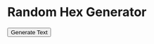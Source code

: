 <html>
  <head>
    <meta charset="UTF-8">
    <title>Random Text Generator</title>
    <script src="https://cdnjs.cloudflare.com/ajax/libs/PapaParse/5.3.0/papaparse.min.js"></script>
  </head>
  <body>
    <h1>Random Hex Generator</h1>
    <button id="generate-button">Generate Text</button>
    <div id="output"></div>
    <script>
      // Create a function to load a CSV file and parse it with Papa Parse
     async function loadCSV(url) {
  const response = await fetch(url);
  const text = await response.text();
  const results = await new Promise(resolve => Papa.parse(text, {
    delimiter: ",",
    header: false,
    skipEmptyLines: true,
    complete: (results) => resolve(results)
  }));
  return results.data;
}
      
      // Load the CSV files into arrays
      const arcticCSV = loadCSV('/CSV/Monster - 01_Arctic.csv');
      const desertCSV = loadCSV('/CSV/Monster - 02_Desert.csv');
      const forestCSV = loadCSV('/CSV/Monster - 03_Forest.csv');
      const hillsCSV = loadCSV('/CSV/Monster - 04_Hills.csv');
      const jungleCSV = loadCSV('/CSV/Monster - 05_Jungle.csv');
      const mountainCSV = loadCSV('/CSV/Monster - 06_Mountain.csv');
      const plainsCSV = loadCSV('/CSV/Monster - 07_Plains.csv');
      const swampCSV = loadCSV('/CSV/Monster - 08_Swamp.csv');
      const cityCSV = loadCSV('/CSV/Monster - 09_City.csv');
      const seaCSV = loadCSV('/CSV/Monster - 10_Sea.csv');
      const gateCSV = loadCSV('/CSV/Monster - 11_Gate.csv');
      const indexCSV = loadCSV('/CSV/Monster - Index.csv');
      
      // Create a function to select a random Monster CSV file
      function selectMonsterCSV() {
        const monsterCSVs = [arcticCSV, desertCSV, forestCSV, hillsCSV, jungleCSV, mountainCSV, plainsCSV, swampCSV, cityCSV, seaCSV];
        const randomIndex = Math.floor(Math.random() * monsterCSVs.length);
        return monsterCSVs[randomIndex];
      }
      
      // Create a function to concatenate random cells from a Monster CSV file
      async function generateText() {
        const monsterCSV = await selectMonsterCSV();
        let concatenatedText = '';
        for (let i = 1; i < monsterCSV.length; i++) { // start loop at index 1
          const cells = monsterCSV[i];
          if (cells.length >= 16 && cells[4] !== '') {
            for (let j = 4; j < 16; j++) {
              if (cells[j] !== '') {
                concatenatedText += cells[j]+ ' ';
              }
            }
            if (Math.random() < 0.1) {
              const gateRows = await gateCSV;
              let gateText = '';
              for (let k = 0; k < gateRows.length; k++) {
                const gateCells = gateRows[k];
                if (gateCells.length >= 7 && gateCells[4] !== '') {
                  for (let l = 4; l <= 7; l++) {
                    if (gateCells[l] !== '') {
                      gateText += gateCells[l] + ' ';
                    }
                  }
                }
              }
            concatenatedText += '\n\n' + gateText;
      }
    }
  }
// Replace 4-digit sequences with values from the Index CSV file
const indexCSVResponse = await fetch('/CSV/Monster - Index.csv');
const indexCSVText = await indexCSVResponse.text();
const indexCSVRows = indexCSVText.split('\n');

const replacedIndexes = new Set();
let replacedIndexCount = 0;

while (true) {
  let foundMatch = false;
  
  for (let i = 0; i < indexCSVRows.length; i++) {
    const indexRow = indexCSVRows[i];
    if (!indexRow) {
      continue;
    }
    
    const regex = new RegExp('\\b' + indexRow.substring(0, 4) + '\\b', 'g');
    
    if (concatenatedText.match(regex)) {
      const indexCells = indexRow.split(',');
      const availableIndexes = Array.from(Array(indexCells.length).keys()).slice(31, 37);
      const randomIndex = availableIndexes[Math.floor(Math.random() * availableIndexes.length)];
      
      if (indexCells[randomIndex] && indexCells[randomIndex].trim()) {
        concatenatedText = concatenatedText.replace(regex, indexCells[randomIndex].trim());
        foundMatch = true;
        replacedIndexes.add(randomIndex);
        replacedIndexCount++;
      }
    }
  }
  
  if (!foundMatch) {
    break;
  }
}

console.log(`Replaced ${replacedIndexCount} 4-digit sequences.`);

return concatenatedText;

}
// Bind an event listener to a button
const button = document.querySelector('button');
button.addEventListener('click', async () => {
  const text = await generateText();
  const outputDiv = document.querySelector('#output');
  outputDiv.innerHTML = text;
});
    </script>
  </body>
</html>
